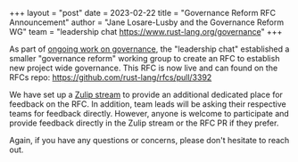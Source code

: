 +++
layout = "post"
date = 2023-02-22
title = "Governance Reform RFC Announcement"
author = "Jane Losare-Lusby and the Governance Reform WG"
team = "leadership chat <https://www.rust-lang.org/governance>"
+++

As part of [ongoing work on governance](https://blog.rust-lang.org/inside-rust/2022/10/06/governance-update.html), the "leadership chat" established a smaller "governance reform" working group to create an RFC to establish new project wide governance. This RFC is now live and can found on the RFCs repo: <https://github.com/rust-lang/rfcs/pull/3392>

We have set up a [Zulip stream](https://rust-lang.zulipchat.com/#narrow/stream/369838-rfc-leadership-council-feedback) to provide an additional dedicated place for feedback on the RFC. In addition, team leads will be asking their respective teams for feedback directly. However, anyone is welcome to participate and provide feedback directly in the Zulip stream or the RFC PR if they prefer.

Again, if you have any questions or concerns, please don't hesitate to reach out.
